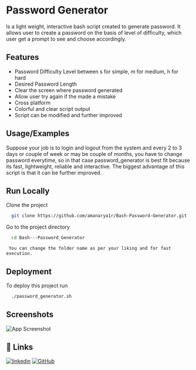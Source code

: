 
# Password Generator
Is a light weight, interactive bash script created to generate password.
It allows user to create a password on the basis of level of difficulty, which user get a prompt to see and choose accordingly. 

 


## Features

- Password Difficulty Level between s for simple, m for medium, h for hard
- Desired Password Length 
- Clear the screen where password generated
- Allow user try again if the made a mistake
- Cross platform
- Colorful and clear script output
- Script can be modified and further improved




## Usage/Examples

Suppose your job is to login and logout from the system and every 2 to 3 days or couple of week or may be couple of months, you have to change password everytime, so in that case password_generator is best fit because its fast, lightweight, reliable and interactive. The biggest advantage of this script is that it can be further improved. 


## Run Locally

Clone the project

```bash
  git clone https://github.com/amanarya1r/Bash-Password-Generator.git
```

Go to the project directory

```bash
  cd Bash---Password_Generator
```
     You can change the folder name as per your liking and for fast execution.

<!-- Install dependencies

```bash
  npm install
``` -->
<!-- 
Start the server

```bash
  
``` -->


## Deployment

To deploy this project run

```bash
  ./password_generator.sh
```


## Screenshots

![App Screenshot](https://i.imgur.com/kOYl2aC.png)


## 🔗 Links
[![linkedin](https://img.shields.io/badge/linkedin-0A66C2?style=for-the-badge&logo=linkedin&logoColor=white)](https://www.linkedin.com/in/aman-arya-0/)
[![GitHub](https://img.shields.io/badge/GitHub-%23121011.svg?logo=github&logoColor=white)](https://github.com/amanarya1r)


